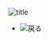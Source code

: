![title](http://heteml.jp/image/mba/common_logo01.jpg)


* ![戻る](http://www.daihan.co.jp/honya/susumu.gif)


